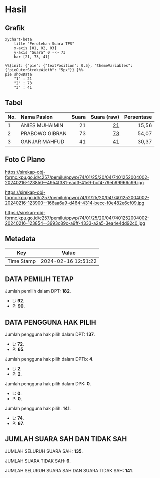 # Hasil

## Grafik

```mermaid
xychart-beta
    title "Perolehan Suara TPS"
    x-axis [01, 02, 03]
    y-axis "Suara" 0 --> 73
    bar [21, 73, 41]
```

```mermaid
%%{init: {"pie": {"textPosition": 0.5}, "themeVariables": {"pieOuterStrokeWidth": "5px"}} }%%
pie showData
    "1" : 21
    "2" : 73
    "3" : 41
```

## Tabel

| No. | Nama Paslon    | Suara | Suara (raw) | Persentase |
|:--- |:-------------- | -----:| -----------:| ----------:|
| 1   | ANIES MUHAIMIN | 21    | [21][p-1]   | 15,56      |
| 2   | PRABOWO GIBRAN | 73    | [73][p-2]   | 54,07      |
| 3   | GANJAR MAHFUD  | 41    | [41][p-3]   | 30,37      |


[p-1]: https://github.com/gigit-pemilu/pemilu-2024-74-sulawesi-tenggara/blob/main/pilpres/hitung-suara/sub/74-sulawesi-tenggara/sub/01-kolaka/sub/25-polinggona/sub/2004-tanggeau/sub/002-tps/sub/paslon-1.txt
[p-2]: https://github.com/gigit-pemilu/pemilu-2024-74-sulawesi-tenggara/blob/main/pilpres/hitung-suara/sub/74-sulawesi-tenggara/sub/01-kolaka/sub/25-polinggona/sub/2004-tanggeau/sub/002-tps/sub/paslon-2.txt
[p-3]: https://github.com/gigit-pemilu/pemilu-2024-74-sulawesi-tenggara/blob/main/pilpres/hitung-suara/sub/74-sulawesi-tenggara/sub/01-kolaka/sub/25-polinggona/sub/2004-tanggeau/sub/002-tps/sub/paslon-3.txt

## Foto C Plano

https://sirekap-obj-formc.kpu.go.id/c257/pemilu/ppwp/74/01/25/20/04/7401252004002-20240216-123850--4954f381-ead3-41e9-bcf4-79eb99966c99.jpg

https://sirekap-obj-formc.kpu.go.id/c257/pemilu/ppwp/74/01/25/20/04/7401252004002-20240216-123900--166aa6a9-d464-4314-becc-f0e482e6cf09.jpg

https://sirekap-obj-formc.kpu.go.id/c257/pemilu/ppwp/74/01/25/20/04/7401252004002-20240216-123854--3993c89c-a9ff-4333-a2a5-3ea4e4dd92c0.jpg


## Metadata

| Key        | Value               |
| ---------- | ------------------- |
| Time Stamp | 2024-02-16 12:51:22 |


## DATA PEMILIH TETAP

Jumlah pemilih dalam DPT: **182**.
 * L: **92**.
 * P: **90**.

## DATA PENGGUNA HAK PILIH

Jumlah pengguna hak pilih dalam DPT: **137**.
 * L: **72**.
 * P: **65**.

Jumlah pengguna hak pilih dalam DPTb: **4**.
 * L: **2**.
 * P: **2**.

Jumlah pengguna hak pilih dalam DPK: **0**.
 * L: **0**.
 * P: **0**.

Jumlah pengguna hak pilih: **141**.
 * L: **74**.
 * P: **67**.

## JUMLAH SUARA SAH DAN TIDAK SAH

JUMLAH SELURUH SUARA SAH: **135**.

JUMLAH SUARA TIDAK SAH: **6**.

JUMLAH SELURUH SUARA SAH DAN SUARA TIDAK SAH: **141**.


